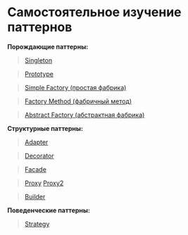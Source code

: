 # Самостоятельное изучение паттернов
**Порождающие паттерны:**
>[Singleton](https://github.com/AbdulatipA/My_patterns/tree/master/src/main/java/org/example/my_patterns/singleton)

>[Prototype](https://github.com/AbdulatipA/My_patterns/tree/master/src/main/java/org/example/my_patterns/prototype)

>[Simple Factory (простая фабрика)](https://github.com/AbdulatipA/My_patterns/tree/master/src/main/java/org/example/my_patterns/simpleFactory)

>[Factory Method (фабричный метод)](https://github.com/AbdulatipA/My_patterns/tree/master/src/main/java/org/example/my_patterns/factoryMethod)

>[Abstract Factory (абстрактная фабрика)](https://github.com/AbdulatipA/My_patterns/tree/master/src/main/java/org/example/my_patterns/abstractFactory)

**Структурные паттерны:**
>[Adapter](https://github.com/AbdulatipA/My_patterns/tree/master/src/main/java/org/example/my_patterns/adapter)

>[Decorator](https://github.com/AbdulatipA/My_patterns/tree/master/src/main/java/org/example/my_patterns/decorator)

>[Facade](https://github.com/AbdulatipA/My_patterns/tree/master/src/main/java/org/example/my_patterns/facade)

>[Proxy](https://github.com/AbdulatipA/My_patterns/tree/master/src/main/java/org/example/my_patterns/proxy)
>[Proxy2](https://github.com/AbdulatipA/My_patterns/tree/master/src/main/java/org/example/my_patterns/proxy2)

>[Builder](https://github.com/AbdulatipA/My_patterns/tree/master/src/main/java/org/example/my_patterns/builder)

**Поведенческие паттерны:**
>[Strategy](https://github.com/AbdulatipA/My_patterns/tree/master/src/main/java/org/example/my_patterns/strategy)












